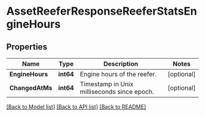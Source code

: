 # AssetReeferResponseReeferStatsEngineHours

## Properties
Name | Type | Description | Notes
------------ | ------------- | ------------- | -------------
**EngineHours** | **int64** | Engine hours of the reefer. | [optional] 
**ChangedAtMs** | **int64** | Timestamp in Unix milliseconds since epoch. | [optional] 

[[Back to Model list]](../README.md#documentation-for-models) [[Back to API list]](../README.md#documentation-for-api-endpoints) [[Back to README]](../README.md)


